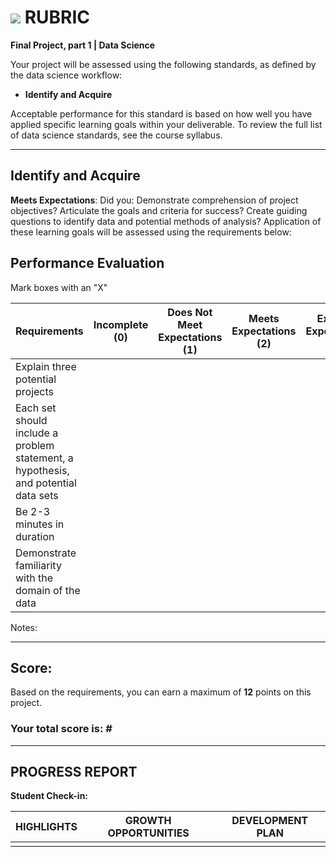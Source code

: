 # ![](https://ga-dash.s3.amazonaws.com/production/assets/logo-9f88ae6c9c3871690e33280fcf557f33.png) RUBRIC
**Final Project, part 1 | Data Science**

Your project will be assessed using the following standards, as defined by the data science workflow:

- **Identify and Acquire**

Acceptable performance for this standard is based on how well you have applied specific learning goals within your deliverable. To review the full list of data science standards, see the course syllabus.

---

## Identify and Acquire
**Meets Expectations**: Did you: Demonstrate comprehension of project objectives? Articulate the goals and criteria for success? Create guiding questions to identify data and potential methods of analysis? Application of these learning goals will be assessed using the requirements below:

## Performance Evaluation
Mark boxes with an "X"

| Requirements | Incomplete (0) | Does Not Meet Expectations (1) | Meets Expectations (2) | Exceeds Expectations (3) |
|---|---|---|---|---|
| Explain three potential projects | | | | |
| Each set should include a problem statement, a hypothesis, and potential data sets | | | | |
| Be 2-3 minutes in duration | | | | |
| Demonstrate familiarity with the domain of the data | | | | |

Notes:

---

## Score:
Based on the requirements, you can earn a maximum of  **12**  points on this project.

### Your total score is: **#**

---

## PROGRESS REPORT
**Student Check-in:**

|HIGHLIGHTS|GROWTH OPPORTUNITIES|DEVELOPMENT PLAN|
|---|---|---|
| | | |

